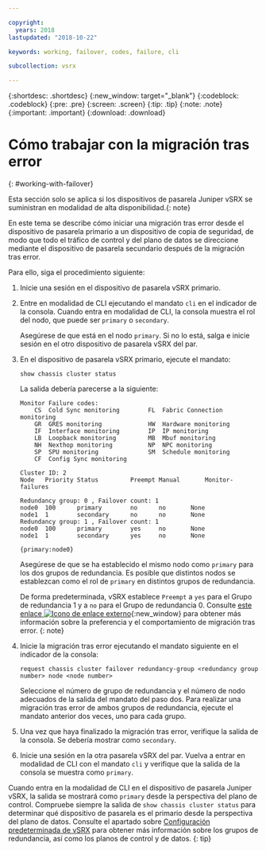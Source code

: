 ```yaml
---

copyright:
  years: 2018
lastupdated: "2018-10-22"

keywords: working, failover, codes, failure, cli

subcollection: vsrx

---
```


{:shortdesc: .shortdesc}
{:new_window: target="_blank"}
{:codeblock: .codeblock}
{:pre: .pre}
{:screen: .screen}
{:tip: .tip}
{:note: .note}
{:important: .important}
{:download: .download}

# Cómo trabajar con la migración tras error
{: #working-with-failover}

Esta sección solo se aplica si los dispositivos de pasarela Juniper vSRX se suministran en modalidad de alta disponibilidad.{: note}

En este tema se describe cómo iniciar una migración tras error desde el dispositivo de pasarela primario a un dispositivo de copia de seguridad, de modo que todo el tráfico de control y del plano de datos se direccione mediante el dispositivo de pasarela secundario después de la migración tras error.

Para ello, siga el procedimiento siguiente:

1. Inicie una sesión en el dispositivo de pasarela vSRX primario.

2. Entre en modalidad de CLI ejecutando el mandato `cli` en el indicador de la consola. Cuando entra en modalidad de CLI, la consola muestra el rol del nodo, que puede ser `primary` o `secondary`.

	Asegúrese de que está en el nodo `primary`. Si no lo está, salga e inicie sesión en el otro dispositivo de pasarela vSRX del par.

2. En el dispositivo de pasarela vSRX primario, ejecute el mandato:

	```
	show chassis cluster status
	```
	La salida debería parecerse
a la siguiente:

	```
	Monitor Failure codes:
		CS  Cold Sync monitoring        FL  Fabric Connection monitoring
		GR  GRES monitoring             HW  Hardware monitoring
		IF  Interface monitoring        IP  IP monitoring
		LB  Loopback monitoring         MB  Mbuf monitoring
		NH  Nexthop monitoring          NP  NPC monitoring
		SP  SPU monitoring              SM  Schedule monitoring
		CF  Config Sync monitoring

	Cluster ID: 2
	Node   Priority Status         Preempt Manual   	Monitor-failures

	Redundancy group: 0 , Failover count: 1
	node0  100      primary        no      no       None
	node1  1        secondary      no      no       None
	Redundancy group: 1 , Failover count: 1
	node0  100      primary        yes     no       None
	node1  1        secondary      yes     no       None

	{primary:node0}
	```

	Asegúrese de que se ha establecido el mismo nodo como `primary` para los dos grupos de redundancia. Es posible que distintos nodos se establezcan como el rol de `primary` en distintos grupos de redundancia. 
	
	De forma predeterminada, vSRX establece `Preempt` a `yes` para el Grupo de redundancia 1 y a `no` para el Grupo de redundancia 0. Consulte [este enlace ![Icono de enlace externo](../../icons/launch-glyph.svg "Icono de enlace externo")](https://www.juniper.net/documentation/en_US/junos/topics/topic-map/security-chassis-cluster-redundancy-group-failover.html){:new_window} para obtener más información sobre la preferencia y el comportamiento de migración tras error.
	{: note}

3. Inicie la migración tras error ejecutando el mandato siguiente en el indicador de la consola:

	```
	request chassis cluster failover redundancy-group <redundancy group number> node <node number>
	```

	Seleccione el número de grupo de redundancia y el número de nodo adecuados de la salida del mandato del paso dos. Para realizar una migración tras error de ambos grupos de redundancia, ejecute el mandato anterior dos veces, uno para cada grupo.

4. Una vez que haya finalizado la migración tras error, verifique la salida de la consola. Se debería mostrar como `secondary`.

5. Inicie una sesión en la otra pasarela vSRX del par. Vuelva a entrar en modalidad de CLI con el mandato `cli` y verifique que la salida de la consola se muestra como `primary`.

Cuando entra en la modalidad de CLI en el dispositivo de pasarela Juniper vSRX, la salida se mostrará como `primary` desde la perspectiva del plano de control. Compruebe siempre la salida de `show chassis cluster status` para
determinar qué dispositivo de pasarela es el primario desde la perspectiva del plano de datos. Consulte el apartado sobre [Configuración
predeterminada de vSRX](/docs/infrastructure/vsrx?topic=vsrx-understanding-the-vsrx-default-configuration) para obtener más información sobre los grupos de redundancia, así como los planos de control y de datos.
{: tip}
